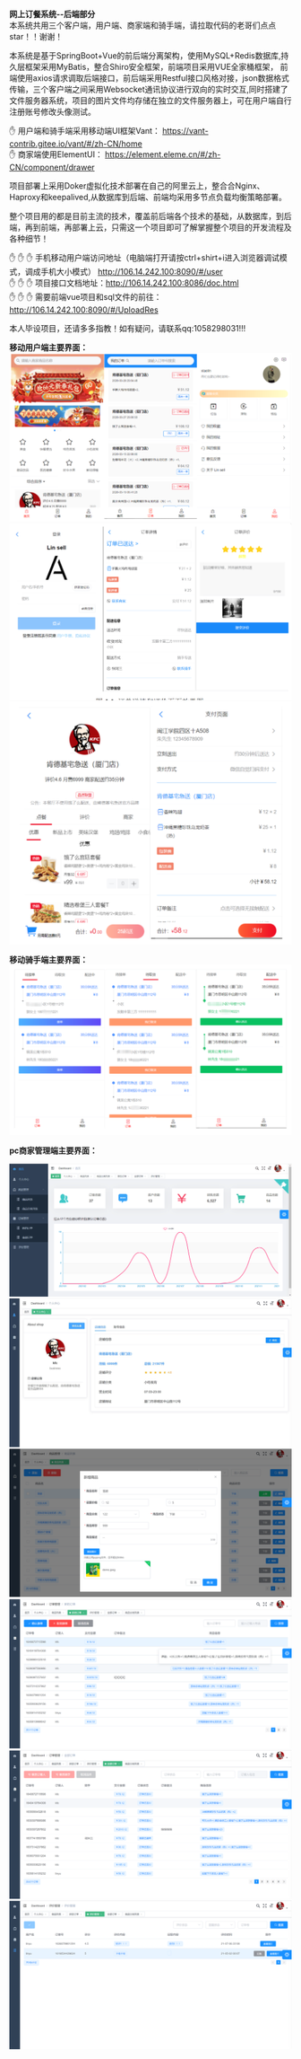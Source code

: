  **网上订餐系统--后端部分**  
本系统共用三个客户端，用户端、商家端和骑手端，请拉取代码的老哥们点点star！！谢谢！

本系统是基于SpringBoot+Vue的前后端分离架构，使用MySQL+Redis数据库,持久层框架采用MyBatis，整合Shiro安全框架，前端项目采用VUE全家桶框架，
前端使用axios请求调取后端接口，前后端采用Restful接口风格对接，json数据格式传输，三个客户端之间采用Websocket通讯协议进行双向的实时交互,同时搭建了
文件服务器系统，项目的图片文件均存储在独立的文件服务器上，可在用户端自行注册账号修改头像测试。
   
 :hand: 用户端和骑手端采用移动端UI框架Vant： https://vant-contrib.gitee.io/vant/#/zh-CN/home   
 :hand: 商家端使用ElementUI： https://element.eleme.cn/#/zh-CN/component/drawer

项目部署上采用Doker虚拟化技术部署在自己的阿里云上，整合合Nginx、Haproxy和keepalived,从数据库到后端、前端均采用多节点负载均衡策略部署。

整个项目用的都是目前主流的技术，覆盖前后端各个技术的基础，从数据库，到后端，再到前端，再部署上云，只需这一个项目即可了解掌握整个项目的开发流程及各种细节！

 :raised_hand:  :raised_hand:  :raised_hand: 手机移动用户端访问地址（电脑端打开请按ctrl+shirt+i进入浏览器调试模式，调成手机大小模式）
 http://106.14.242.100:8090/#/user   
 :raised_hand:  :raised_hand:  :raised_hand: 项目接口文档地址：http://106.14.242.100:8086/doc.html   
 :raised_hand:  :raised_hand:  :raised_hand: 需要前端vue项目和sql文件的前往：
 http://106.14.242.100:8090/#/UploadRes

本人毕设项目，还请多多指教！如有疑问，请联系qq:1058298031!!!


**移动用户端主要界面：**    
![输入图片说明](src/main/resources/templates/images/%E7%94%A8%E6%88%B7%E7%AB%AF.png)
![输入图片说明](src/main/resources/templates/images/%E7%94%A8%E6%88%B7%E7%AB%AF3.png)
![输入图片说明](src/main/resources/templates/images/%E7%94%A8%E6%88%B7%E7%AB%AF4.png)

**移动骑手端主要界面：**    
![输入图片说明](src/main/resources/templates/images/%E9%AA%91%E6%89%8B%E7%AB%AF.png)


**pc商家管理端主要界面：**    

![输入图片说明](src/main/resources/templates/images/%E5%95%86%E5%AE%B6%E7%AB%AF.png)
![输入图片说明](src/main/resources/templates/images/%E5%95%86%E5%AE%B6%E7%AB%AF2.jpg)
![输入图片说明](src/main/resources/templates/images/%E5%95%86%E5%AE%B6%E7%AB%AF3.png)
![输入图片说明](src/main/resources/templates/images/%E5%95%86%E5%AE%B6%E7%AB%AF7.png)
![输入图片说明](src/main/resources/templates/images/%E5%95%86%E5%AE%B6%E7%AB%AF5.png)
![输入图片说明](src/main/resources/templates/images/%E5%95%86%E5%AE%B6%E7%AB%AF6.png)